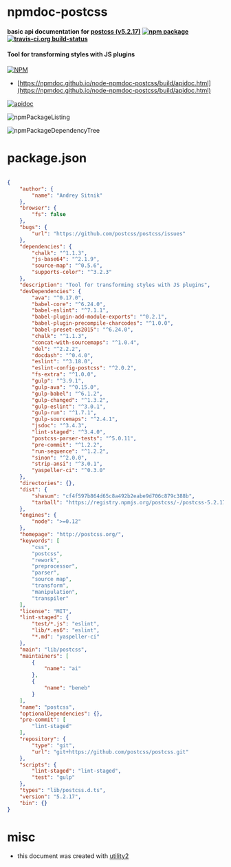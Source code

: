 # npmdoc-postcss

#### basic api documentation for  [postcss (v5.2.17)](http://postcss.org/)  [![npm package](https://img.shields.io/npm/v/npmdoc-postcss.svg?style=flat-square)](https://www.npmjs.org/package/npmdoc-postcss) [![travis-ci.org build-status](https://api.travis-ci.org/npmdoc/node-npmdoc-postcss.svg)](https://travis-ci.org/npmdoc/node-npmdoc-postcss)

#### Tool for transforming styles with JS plugins

[![NPM](https://nodei.co/npm/postcss.png?downloads=true&downloadRank=true&stars=true)](https://www.npmjs.com/package/postcss)

- [https://npmdoc.github.io/node-npmdoc-postcss/build/apidoc.html](https://npmdoc.github.io/node-npmdoc-postcss/build/apidoc.html)

[![apidoc](https://npmdoc.github.io/node-npmdoc-postcss/build/screenCapture.buildCi.browser.%252Ftmp%252Fbuild%252Fapidoc.html.png)](https://npmdoc.github.io/node-npmdoc-postcss/build/apidoc.html)

![npmPackageListing](https://npmdoc.github.io/node-npmdoc-postcss/build/screenCapture.npmPackageListing.svg)

![npmPackageDependencyTree](https://npmdoc.github.io/node-npmdoc-postcss/build/screenCapture.npmPackageDependencyTree.svg)



# package.json

```json

{
    "author": {
        "name": "Andrey Sitnik"
    },
    "browser": {
        "fs": false
    },
    "bugs": {
        "url": "https://github.com/postcss/postcss/issues"
    },
    "dependencies": {
        "chalk": "^1.1.3",
        "js-base64": "^2.1.9",
        "source-map": "^0.5.6",
        "supports-color": "^3.2.3"
    },
    "description": "Tool for transforming styles with JS plugins",
    "devDependencies": {
        "ava": "^0.17.0",
        "babel-core": "^6.24.0",
        "babel-eslint": "^7.1.1",
        "babel-plugin-add-module-exports": "^0.2.1",
        "babel-plugin-precompile-charcodes": "^1.0.0",
        "babel-preset-es2015": "^6.24.0",
        "chalk": "^1.1.3",
        "concat-with-sourcemaps": "^1.0.4",
        "del": "^2.2.2",
        "docdash": "^0.4.0",
        "eslint": "^3.18.0",
        "eslint-config-postcss": "^2.0.2",
        "fs-extra": "^1.0.0",
        "gulp": "^3.9.1",
        "gulp-ava": "^0.15.0",
        "gulp-babel": "^6.1.2",
        "gulp-changed": "^1.3.2",
        "gulp-eslint": "^3.0.1",
        "gulp-run": "^1.7.1",
        "gulp-sourcemaps": "^2.4.1",
        "jsdoc": "^3.4.3",
        "lint-staged": "^3.4.0",
        "postcss-parser-tests": "^5.0.11",
        "pre-commit": "^1.2.2",
        "run-sequence": "^1.2.2",
        "sinon": "^2.0.0",
        "strip-ansi": "^3.0.1",
        "yaspeller-ci": "^0.3.0"
    },
    "directories": {},
    "dist": {
        "shasum": "cf4f597b864d65c8a492b2eabe9d706c879c388b",
        "tarball": "https://registry.npmjs.org/postcss/-/postcss-5.2.17.tgz"
    },
    "engines": {
        "node": ">=0.12"
    },
    "homepage": "http://postcss.org/",
    "keywords": [
        "css",
        "postcss",
        "rework",
        "preprocessor",
        "parser",
        "source map",
        "transform",
        "manipulation",
        "transpiler"
    ],
    "license": "MIT",
    "lint-staged": {
        "test/*.js": "eslint",
        "lib/*.es6": "eslint",
        "*.md": "yaspeller-ci"
    },
    "main": "lib/postcss",
    "maintainers": [
        {
            "name": "ai"
        },
        {
            "name": "beneb"
        }
    ],
    "name": "postcss",
    "optionalDependencies": {},
    "pre-commit": [
        "lint-staged"
    ],
    "repository": {
        "type": "git",
        "url": "git+https://github.com/postcss/postcss.git"
    },
    "scripts": {
        "lint-staged": "lint-staged",
        "test": "gulp"
    },
    "types": "lib/postcss.d.ts",
    "version": "5.2.17",
    "bin": {}
}
```



# misc
- this document was created with [utility2](https://github.com/kaizhu256/node-utility2)
